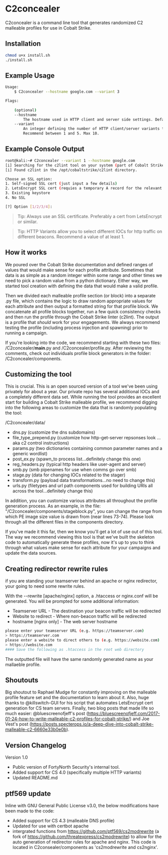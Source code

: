 # C2concealer

C2concealer is a command line tool that generates randomized C2 malleable profiles for use in Cobalt Strike. 

## Installation 

```bash
chmod u+x install.sh
./install.sh
```

## Example Usage

```bash
Usage:
	$ C2concealer --hostname google.com --variant 3

Flags:
	
	(optional)
	--hostname 
		The hostname used in HTTP client and server side settings. Default is None.
	--variant 
		An integer defining the number of HTTP client/server variants to generate. 
		Recommend between 1 and 5. Max 10.
```

## Example Console Output

```bash
root@kali:~# C2concealer --variant 1 --hostname google.com
[i] Searching for the c2lint tool on your system (part of Cobalt Strike). Might take 10-20 seconds.
[i] Found c2lint in the /opt/cobaltstrike/c2lint directory.

Choose an SSL option:
1. Self-signed SSL cert (just input a few details)
2. LetsEncrypt SSL cert (requies a temporary A record for the relevant domain to be pointed to this machine)
3. Existing keystore
4. No SSL

[?] Option [1/2/3/4]:
```

> Tip: Always use an SSL certificate. Preferably a cert from LetsEncrypt or similar.


> Tip: HTTP Variants allow you to select different IOCs for http traffic on different beacons. Recommend a value of at least 1. 

## How it works

We poured over the Cobalt Strike documentation and defined ranges of values that would make sense for each profile attribute. Sometimes that data is as simple as a random integer within some range and other times we need to pick a random value from a python dictionary. Either way, we started tool creation with defining the data that would make a valid profile. 

Then we divided each malleable profile section (or block) into a separate .py file, which contains the logic to draw random appropriate values for each attribute and then output a formatted string for that profile block. We concatenate all profile blocks together, run a few quick consistency checks and then run the profile through the Cobalt Strike linter (c2lint). The output is a profile that *should* work for your engagements. We always recommend testing the profile (including process injection and spawning) prior to running a campaign.

If you're looking into the code, we recommend starting with these two files: /C2concealer/__main__.py and /C2concealer/profile.py. After reviewing the comments, check out individuals profile block generators in the folder: /C2concealer/components.

## Customizing the tool

This is crucial. This is an open sourced version of a tool we've been using privately for about a year. Our private repo has several additional IOCs and a completely different data set. While running the tool provides an excellent start for building a Cobalt Strike malleable profile, we recommend digging into the following areas to customize the data that is randomly populating the tool:

/C2concealer/data/
- dns.py (customize the dns subdomains)
- file_type_prepend.py (customize how http-get-server repsonses look ... aka c2 control instructions)
- params.py (two dictionaries containing common parameter names and a generic wordlist)
- post_ex.py (spawn_to process list...definitely change this one)
- reg_headers.py (typical http headers like user-agent and server)
- smb.py (smb pipenames for use when comms go over smb)
- stage.py (data for changing IOCs related to the stager)
- transform.py (payload data transformations...no need to change this)
- urls.py (filetypes and url path components used for building URIs all across the tool...definitely change this)

In addition, you can customize various attributes all throughout the profile generation process. As an example, in the file: "/C2concealer/components/stageblock.py", you can change the range from which PE image size value is drawn from (near lines 73-74). Please look through all the different files in the components directory. 

If you've made it this far, then we know you'll get a lot of use out of this tool. The way we recommend viewing this tool is that we've built the skeleton code to automatically generate these profiles, now it's up to you to think through what values make sense for each attribute for your campaigns and update the data sources.

## Creating redirector rewrite rules

if you are standing your teamserver behind an apache or nginx redirector, your going to need some rewrite rules.

With the --rewrite [apache/nginx] option, a .htaccess or nginx.conf will be generated. You will be prompted for some additional information:
- Teamserver URL - The destination your beacon traffic will be redirected
- Website to redirect - Where non-beacon traffic will be redirected
- hostname [nginx only] - The web server hostname

```bash
please enter your teamserver URL (e.g. https://teamserver.com)
> https://teamserver.com
please enter a website to direct others to (e.g. https://website.com)
> https://website.com
#### Save the following as .htaccess in the root web directory
```

The outputted file will have the same randomly generated name as your mallaeble profile.

## Shoutouts

Big shoutout to Raphael Mudge for constantly improving on the malleable profile feature set and the documentation to learn about it. Also, huge thanks to @killswitch-GUI for his script that automates LetsEncrypt cert generation for CS team servers. Finally, two blog posts that made life so much easier: @bluescreenofjeff's post (https://bluescreenofjeff.com/2017-01-24-how-to-write-malleable-c2-profiles-for-cobalt-strike/) and Joe Vest's post (https://posts.specterops.io/a-deep-dive-into-cobalt-strike-malleable-c2-6660e33b0e0b).


## Version Changelog

Version 1.0
- Public version of FortyNorth Security's internal tool.
- Added support for CS 4.0 (specifically multiple HTTP variants)
- Updated README.md

## ptf569 update

Inline with GNU General Public License v3.0, the below modifications have been made to the code:
- Added support for CS 4.3 (malleable DNS profile)
- Updated for use with certbot apache
- intergrated functions from https://github.com/ptf569/cs2modrewrite (a fork of https://github.com/threatexpress/cs2modrewrite) to allow for the auto generation of redirector rules for apache and nginx. This code is located in C2consealer/components as 'cs2modrewrite and cs2nginx'.

